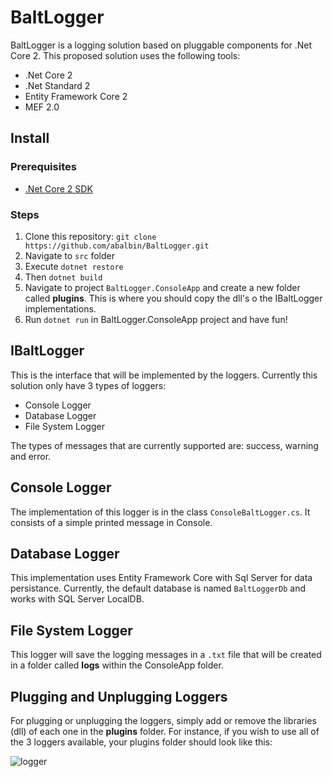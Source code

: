 # BaltLogger
BaltLogger is a logging solution based on pluggable components for .Net Core 2. This proposed solution uses the following tools:
* .Net Core 2
* .Net Standard 2
* Entity Framework Core 2
* MEF 2.0

## Install

### Prerequisites
* [.Net Core 2 SDK](https://www.microsoft.com/net/learn/get-started/windows)

### Steps
1. Clone this repository: `git clone https://github.com/abalbin/BaltLogger.git`
2. Navigate to `src` folder
3. Execute `dotnet restore`
4. Then `dotnet build`
5. Navigate to project `BaltLogger.ConsoleApp` and create a new folder called **plugins**. This is where you should copy the dll's o the IBaltLogger implementations.
6. Run `dotnet run` in BaltLogger.ConsoleApp project and have fun!

## IBaltLogger
This is the interface that will be implemented by the loggers. Currently this solution only have 3 types of loggers:
* Console Logger
* Database Logger
* File System Logger

The types of messages that are currently supported are: success, warning and error.

## Console Logger
The implementation of this logger is in the class `ConsoleBaltLogger.cs`. It consists of a simple printed message in Console.

## Database Logger
This implementation uses Entity Framework Core with Sql Server for data persistance. Currently, the default database is named `BaltLoggerDb` and works with SQL Server LocalDB.

## File System Logger
This logger will save the logging messages in a `.txt` file that will be created in a folder called **logs** within the ConsoleApp folder.

## Plugging and Unplugging Loggers
For plugging or unplugging the loggers, simply add or remove the libraries (dll) of each one in the **plugins** folder. For instance, if you wish to use all of the 3 loggers available, your plugins folder should look like this:

![logger](https://i.imgur.com/gI2Qs7v.png)
